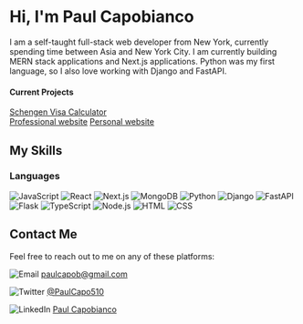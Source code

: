 # Hi, I'm Paul Capobianco
I am a self-taught full-stack web developer from New York, currently spending time between Asia and New York City. I am currently building MERN stack applications and Next.js applications. Python was my first language, so I also love working with Django and FastAPI. 
#### Current Projects
<a href="https://calculatevisa.com">Schengen Visa Calculator</a><br>
<a href="https://paulcapwebdev.com">Professional website</a>
<a href="https://paulcapo.com">Personal website</a>

## My Skills
### Languages 
![JavaScript](https://img.shields.io/badge/-JavaScript-F7DF1E?style=flat-square&logo=javascript&logoColor=black)
![React](https://img.shields.io/badge/-React-61DAFB?style=flat-square&logo=react&logoColor=black)
![Next.js](https://img.shields.io/badge/-Next.js-000000?style=flat-square&logo=next.js&logoColor=white)
![MongoDB](https://img.shields.io/badge/-MongoDB-47A248?style=flat-square&logo=mongodb&logoColor=white)
![Python](https://img.shields.io/badge/-Python-3776AB?style=flat-square&logo=python&logoColor=white)
![Django](https://img.shields.io/badge/-Django-092E20?style=flat-square&logo=django&logoColor=white)
![FastAPI](https://img.shields.io/badge/-FastAPI-009688?style=flat-square&logo=fastapi&logoColor=white)
![Flask](https://img.shields.io/badge/-Flask-000000?style=flat-square&logo=flask&logoColor=white)
![TypeScript](https://img.shields.io/badge/-TypeScript-3178C6?style=flat-square&logo=typescript&logoColor=white)
![Node.js](https://img.shields.io/badge/-Node.js-339933?style=flat-square&logo=node.js&logoColor=white)
![HTML](https://img.shields.io/badge/-HTML-E34F26?style=flat-square&logo=html5&logoColor=white)
![CSS](https://img.shields.io/badge/-CSS-1572B6?style=flat-square&logo=css3&logoColor=white)

## Contact Me

Feel free to reach out to me on any of these platforms:

<p>
  <img src="https://img.shields.io/badge/-Email-D14836?style=flat-square&logo=Gmail&logoColor=white" alt="Email" /> 
  <a href="mailto:paulcapob@gmail.com">paulcapob@gmail.com</a>
</p>
<p>
  <img src="https://img.shields.io/badge/-Twitter-1DA1F2?style=flat-square&logo=Twitter&logoColor=white" alt="Twitter" /> 
  <a href="https://twitter.com/PaulCapo510">@PaulCapo510</a>
</p>
<p>
  <img src="https://img.shields.io/badge/-LinkedIn-0077B5?style=flat-square&logo=Linkedin&logoColor=white" alt="LinkedIn" /> 
  <a href="https://www.linkedin.com/in/pcapobianco/">Paul Capobianco</a>
</p>
